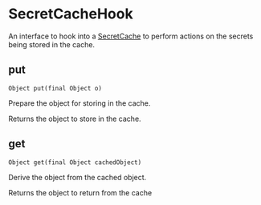 # SecretCacheHook<a name="retrieving-secrets_cache-java-ref_SecretCacheHook"></a>

An interface to hook into a [SecretCache](retrieving-secrets_cache-java-ref_SecretCache.md) to perform actions on the secrets being stored in the cache\. 

## put<a name="retrieving-secrets_cache-java-ref_SecretCacheHook-put"></a>

`Object put(final Object o)`

Prepare the object for storing in the cache\.

Returns the object to store in the cache\.

## get<a name="retrieving-secrets_cache-java-ref_SecretCacheHook-get"></a>

`Object get(final Object cachedObject)`

Derive the object from the cached object\.

Returns the object to return from the cache